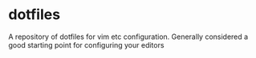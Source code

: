 # dotfiles
A repository of dotfiles for vim etc configuration. Generally considered a good starting point for configuring your editors
